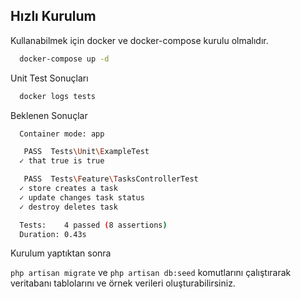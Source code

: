 ## Hızlı Kurulum

Kullanabilmek için docker ve docker-compose kurulu olmalıdır.

```bash
  docker-compose up -d
```

Unit Test Sonuçları

```bash
  docker logs tests
```

Beklenen Sonuçlar

```bash
  Container mode: app

   PASS  Tests\Unit\ExampleTest
  ✓ that true is true

   PASS  Tests\Feature\TasksControllerTest
  ✓ store creates a task                                                 0.38s
  ✓ update changes task status                                           0.01s
  ✓ destroy deletes task                                                 0.01s

  Tests:    4 passed (8 assertions)
  Duration: 0.43s
```

Kurulum yaptıktan sonra 

`php artisan migrate` ve `php artisan db:seed` komutlarını çalıştırarak veritabanı tablolarını ve örnek verileri oluşturabilirsiniz.
